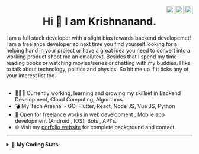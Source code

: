 <a href="https://twitter.com/krishnaincrypto" target="_blank" rel="nofollow"><img align="right" alt="Pratik's Twitter" width="22px" src="https://cdn.jsdelivr.net/npm/simple-icons@v3/icons/twitter.svg" /></a><a href="https://www.linkedin.com/in/incrypt0" target="_blank" rel="nofollow"><img align="right" alt="Pratik's Linkdein" width="22px" src="https://cdn.jsdelivr.net/npm/simple-icons@v3/icons/linkedin.svg" /></a><a href="https://www.instagram.com/incrypt0" target="_blank" rel="nofollow"><img align="right" alt="Pratik's Insta" width="22px" src="https://cdn.jsdelivr.net/npm/simple-icons@v3/icons/instagram.svg" /></a>

<center><h1> Hi 👋 I am Krishnanand. </h1></center>
 I am a full stack developer with a slight bias towards backend developemet! I am a freelance developer so next time you find yourself looking for a helping hand in your project or have a great idea you need to convert into a working product shoot me an email/text. Besides that I spend my time reading books or watching movies/series or chatting with my buddies. I like to talk about technology, politics and physics. So hit me up if it ticks any of your interest list too.
 <br /> 
 <br /> 

 
- 👨🏽‍💻 Currently working, learning and growing my skillset in Backend Development, Cloud Computing, Algorithms.
- 💣 My Tech Arsenal - GO, Flutter, React, Node JS, Vue JS, Python
- 🤝 Open for freelance works in web development , Mobile app development (Android , IOS), Bots , API's.
- 🌐 Visit my [porfolio website](https://incrypt0.github.io/) for complete background and contact.


---


<details> 
 <summary>🤖 <b>My Coding Stats</b>: </summary>
<br>

<!--START_SECTION:waka-->
**I'm an Early 🐤** 

```text
🌞 Morning    101 commits    █████░░░░░░░░░░░░░░░░░░░░   20.61% 
🌆 Daytime    186 commits    █████████░░░░░░░░░░░░░░░░   37.96% 
🌃 Evening    191 commits    █████████░░░░░░░░░░░░░░░░   38.98% 
🌙 Night      12 commits     ░░░░░░░░░░░░░░░░░░░░░░░░░   2.45%

```
📅 **I'm Most Productive on Wednesday** 

```text
Monday       63 commits     ███░░░░░░░░░░░░░░░░░░░░░░   12.86% 
Tuesday      58 commits     ███░░░░░░░░░░░░░░░░░░░░░░   11.84% 
Wednesday    91 commits     ████░░░░░░░░░░░░░░░░░░░░░   18.57% 
Thursday     65 commits     ███░░░░░░░░░░░░░░░░░░░░░░   13.27% 
Friday       85 commits     ████░░░░░░░░░░░░░░░░░░░░░   17.35% 
Saturday     65 commits     ███░░░░░░░░░░░░░░░░░░░░░░   13.27% 
Sunday       63 commits     ███░░░░░░░░░░░░░░░░░░░░░░   12.86%

```


📊 **This Week I Spent My Time On** 

```text
💬 Programming Languages: 
Vue.js                   4 hrs 10 mins       █████████████░░░░░░░░░░░░   52.22% 
TypeScript               3 hrs 49 mins       ████████████░░░░░░░░░░░░░   47.78%

💻 Operating System: 
Linux                    8 hrs               █████████████████████████   100.0%

```

**I Mostly Code in Dart** 

```text
Dart                     20 repos            █████████░░░░░░░░░░░░░░░░   37.04% 
JavaScript               9 repos             ████░░░░░░░░░░░░░░░░░░░░░   16.67% 
Go                       7 repos             ███░░░░░░░░░░░░░░░░░░░░░░   12.96% 
HTML                     6 repos             ██░░░░░░░░░░░░░░░░░░░░░░░   11.11% 
Vue                      5 repos             ██░░░░░░░░░░░░░░░░░░░░░░░   9.26%

```



<!--END_SECTION:waka-->

</details>


